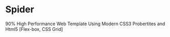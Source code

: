 # Spider
90% High Performance Web Template Using Modern CSS3 Probertites and Html5 [Flex-box, CSS Grid]
